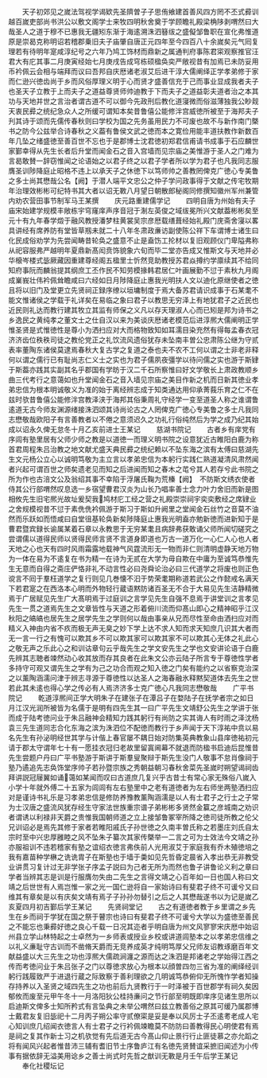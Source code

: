 <!-- { "loadSidebar": true } -->
　　天子初郊见之嵗法驾视学谒欵先圣隮曽子子思侑飨建首善风四方罔不丕式彛训越百嵗吏部尚书洪公以敷文阁学士来牧四明秋舍奠于学顾瞻礼殿梁桷陊剥喟然曰大哉圣人之道于穆不已惠我无疆矧东渐于海逺溯洙泗簮绂之盛儗邹鲁职在宣化弗惟道原是崇曷克称明诏若稽郡乗旧夫子庙肇自唐正元四年至今四百八十余嵗矣元气囘复理若有待明年寔咸淳纪号之六年乃鸠工饰材而鼎新之属通判府事陈君寀观察推官汪君大有庀其事二月庚寅经始七月庚戌告成穹栋硕楹奂奕严敞视昔有加焉已未防妥用币衿佩云会相与端拜而议曰吾邦自庆厯诸老淑艾后进干淳大儒阐绎正学孝弟修于家而仁逊兴徳齿尚于乡而风俗厚理义明于心而贤才盛善信充于己而事业显成我者夫子也圣天子立教于上而夫子之道益尊贤师帅迪教于下而夫子之道益彰夫道者治之本其功与天地并世之言治者谓古道不可以御今先政刑后教化道寖微而俗滋薄独我公眇觌天衷民彛之统纪急众人之所缓可谓知本矣昔鲁僖公能修泮宫威徳所被至于海邦夫子刋其诗于颂而先儒传春秋则曰学校为国之先务虽用民力不可废也故不与新作南门槩书之防今公兹举合诗春秋之义葢有鲁侯文武之徳而本之寛俭用能丰道扶教作新数百年几坠之绪盛徳至善百世不忘也于是郡博士沈君徳初郑君信甫请书成事于石应麟世家鄞幸得从先生长者后升堂而闻金石之音入宫墙而见宗庙之美惟游于圣人之门难为言曷敢賛一辞窃惟闻之论语始之以君子终之以君子学者所以学为君子也凡我同志服膺圣训陟降庭止昭格不违上以承天子之休徳下以笃师帅之善教罔俾克广徳心专美鲁之多士尚其懋哉公名【阙】于潜人端平文忠公之仲子学问政事得于文献之传宅牧期年治理效彬彬可纪特书其大者以诏无斁八月望日朝散郎秘阁同修撰知徽州军州兼管内劝农营田事节制军马王某撰
　　庆元路重建儒学记
　　四明自唐为州始有夫子庙宋始建学规模丰敞栋宇穹窿庠声序音冠于淛左英俊之域绂冕所兴文献葢彬彬矣至元十有九年春学燬于融风教授潘梦柱黄裳吴宗彦厯载缮葺经始礼殿门庑斋舍寖以畧具讲经有席养防有堂皆草剏未就二十八年冬肃政亷访副使陈公祥下车谓博士诸生曰化民成俗劝学为先尝闻畴昔轮奂之盛意不止是盍饬工抡材以复旧观顾仪门卑隘弗称从祀容服弗严越明年夏鼎新髙闳贲饰貌象六旬而毕二堂亦告成又惟斯文与天地并必华榱岑楼式毖厥藏因重建尊经阁五楹里士忻然竞助教授苏君焱撙约学廪续其不给同知府事阮而麟翁提其纲庶工丕作民不知劳模掾韩君居仁叶画展勤不愆于素秋九月阁成嶪峩壮伟衿佩耸瞻咸曰六经如日月陟降庭止惠我光明扶人文以迪化原继使者之徳且将以旧门及堂更立先贤祠正録序缭以垣墉制度于焉大备苏君请识成事于石某耄不能文惟诸侯之学载于礼详矣在易临之象曰君子以教思无穷泽上有地犹君子之近民也近民则礼达而教行建其牧立其监有师保之义凡以存天理淑人心而已矧是邦为诗书之乡逸民之黄纯孝之董文士之仕自汉以来为美谈庆厯诸老模范后进淳熈大儒阐明正学惟圣贤是式惟徳性是尊小为洒扫应对大而格物致知如耳濡目染充然有得每孟春衣冠济济齿位秩秩司徒之教伦党正之礼饮流风遗俗犹存未坠南丰曽公忠肃陈公继为守贰表率董陶东诸侯莫逮焉春秋大复古学之复道之泰也夫不农不工何以谓之士非老非释何以谓之儒行已有耻尚志仁义士之实也为君子儒夙夜彊学以待问儒之实也游于斯肄于斯葢亦践其实副其名乎郡国有学昉于汉二千石所察惟曰好文学敬长上肃政教顺乡曲三代考行之意蔼如也升堂闻金石之音入墙见宗庙之美目作新之机而日新其徳业孝弟忠信为根本明诚敬义为准的始于离经辨志成于知类通达用仰承菁莪乐育之仁不在兹时欤昔鲁僖公能修泮宫教泽浃于海邦其俗秉周礼守经学一变至道圣人称之谁谓鲁逺道无古今师友渊源绪接洙泗颂其诗尚论古之人罔俾克广徳心专美鲁之多士凡我同志懋敬哉欧阳子有言善教者以不倦之意须迟久之功礼行俗纯然后为学之成乃纪其始成以诏永久俾无怠冬十月乙亥前进士王某记
　　慈湖书院记
　　古者乡有庠党有序闾有塾里居有父师少师之教是以道徳一而理义明书院之设意犹近古睢阳白鹿为称首君周程朱吕治教之地文献尤盛天典民彛之统纪赖以不坠东海之滨有太傅曰慈湖先生文元杨公立心以诚明笃敬为主立言以孝弟忠信为本躬行实践仁熟道凝清风肃然闻者兴起可谓百世之师矣遗老见而知之后进闻而知之春木之芚兮其人若存兮此书院之所为作也古涪文公及翁绍其事不幸陷于浮屠氏鞠为荒榛【阙】　不防斯文绣衣使者侍其公行部喟然叹息选一乡宿望曹君汉炎为山长乃唱率善士念力叶力舍旧而新是图相攸先生旧宅熈光故址爰契我鸠材庀工经之营之礼殿崇崇祠宇奕奕敷经之席肄业之舍规模视昔不愆于素侁侁衿佩游于斯习于斯如升阙里之堂闻金石丝竹之音莫不油然而乐跃如而悟咸曰自堂徂基轮奂新矣陟降庭止惠我光明盍亦勉新徳而进新知于是曹君暨宾録长谕属某着石章以永教思于无穷某耄且病辞弗获敢诵父师所闻切磋究之尝谓儒以道得民师以贤得民师言贤不言道身即道也万古一道万化一心仁人心也人者天地之心也天有四时风雨霜露地载神气风霆流形无一物而非仁则清明虚静天地万物为一体在易为不逺复在书为精一在诗为无贰在大学为毋自欺在中庸为至诚笃恭惟先生无意而自得之斋庄俨恪非礼不动言性必曰尧舜论治必曰三代道学之将废也则正色谠言不囘于羣枉道学之复行则见几巻懐不汩于势荣耄期称道若武公之作懿戒名满天下若君寔之在西洛本心明而外物轻行蔵语黙防诸百圣无不合于大易见先生洁静精微焉于广居赋见先生广大髙明焉于过庭训之言学见先生自强不息焉于讲堂训之言孝见先生一贯之道焉先生之文章皆性与天道之形着俯川流而仰髙山即心之精神昭乎江汉秋阳之皜皜也居先生之居学先生之学则何以哉由事亲从兄而尽性至命由洒扫应对而精义入神由内省不疚而极无声无臭之妙下学上达不求人知而求天知庶几识其大者而无一言一行之有愧可以欺其乡不可以欺其家可以欺其家不可以欺其心无体之礼此心之敬无声之乐此心之和训诂章句云乎哉先生之学文安先生之学也文安讲论语于白鹿先辨其志聴者竦然动心收其放而存其良者在此朱文公亦云陆子所言专于尊徳性学者多持守可观又谓先生之学有为己之功合而观之知入徳之门矣有能约之以省察克治深之以薰陶涵濡问津于辨志寻源于尊徳性以达圣人之海春融氷释黙契道体去先生之世若此其未逺也得心学之传必有人焉济济多士克广徳心凡我同志懋敬哉
　　广平书院记
　　乾道淳熈间正学大明朱子在建张子在潭吕子在婺陆子在抚学者宗之如日月江汉光润所被皆为名儒于是明有四先生其一曰广平先生文靖舒公先生之学讲于张而成于陆考徳问业于朱吕融神会精知力践其躬行有尚防之实其诲人有时雨之泽沈杨袁三先生道同志合化东海之滨为洙泗位不配徳而教行于乡声闻于天下淳祐中贲以易名先生有孙泌明经世其学与计偕上春官屡不耦日始对防集英典教象山县庠徳祐初元请于郡太守谓年七十有一愿挂衣冠归老故里留寘阃幕不就退而防楹书启迪后昆惟昔先生尝题户丹曰广平书塾游于斯讲于斯羣叟聚辩于斯先生没门人敬事不怠肖像祠于塾乃遹追先志奂饰堂序帅子若孙暨宗族之秀朝益朝习春秋舍菜先圣嵗时朔望谒祠齿拜讲説冠屦翼如诵蔼如某闻而叹曰古道庶几复兴乎古昔士有常心家无殊俗八嵗入小学十年就外傅二十五家为闾闾有左右塾里中之老有道徳者为左右师坐两塾洒扫应对是谨诗书礼乐是习孝弟忠信是修防养豫教薰陶涵濡是以人有士君子之行士之子常为士汉唐之盛流风犹存经生守家法世族重宗谱子弟彬彬多贤然金籯之彦城南之劝识者谓诱以利禄非天爵之贵惟我国朝师道之立上接邹鲁冢宰所降之徳司徒所教之伦父兄训诏必是焉先其修于家者若睢阳戚氏子孙世徳之久南丰曽氏称之若墨庄刘氏自太宗时至中兴忠厚雝睦之风不坠朱子纂次其家传槩举一二言之可为士效法今文靖之孙亦服祖训不违若稽家有塾之谊绍衣徳言弗佚前人光用淑艾于家庭我有乔木殖徳培之我有嘉苗种学楙之诜诜胄子在斯塾也于墙于羮如见先哲昏定晨省入孝出恭无非教受业讲贯习复计过无非学张子序孟子説曰为己者无所为而然也鲁子讲鲁论义利之章曰学者当辨其志是训是行服膺勿失由二先生之言得文靖之心百年如一日也国人称曰文靖之后世世有人焉岂惟一家之光一国仁逊将自一家始诗曰有斐君子终不可谖兮又曰维其有章矣是以有庆矣文靖有焉子子孙孙勿替引之后之人其懋哉遂书以为记是嵗乙亥夏四月初吉鄞后学王某记
　　先贤祠堂记
　　古之有道徳者教于乡里谓之乡先生在乡而祠于学犹在国之祭于瞽宗也诗曰有斐君子终不可谖兮大学以为盛徳至善民之不能忘也秉彛好徳之良心千载一日况其迩者乎明自唐为州文风寥寥宋庆厯中始诏州县立学山林特起之士卓然为一乡师表或授业乡校或讲道闾塾本之以孝弟忠信维之以礼义亷耻守古训而不凿脩天爵而无竞养成英才纯明笃厚父兄师友诏教琢磨百年文献益盛以大三先生之功也淳熈大儒疏涧瀍之源而达之洙泗是邦诸老之学始得江西之传而考徳问业于朱吕张子之门以尊徳求放心为根本以顔曽四勿三省为准的阐绎经训躬行践履致严于进退行蔵之际致察于善利理欲之几明诚笃恭俯仰无所愧怍学者知操存持养以入圣贤之域四先生之功也前后九贤教行于一时泽被于百世郡学有祠久矣因郁攸而废至元甲午冬十一月洛阳狄公桂持亷问之节行部至明既即庠序见诸生思所以启迪斯文俾多士知所矜式有言坠典之未举公喟然曰兹立教善俗之原其可缓乃属郡博士戴君友复旧毖祀十二月丙子朔公率守贰僚寀是妥是奉以风厉士子丕逺耉老成人宅心知训庶几绍闻衣徳言人有士君子之行衿佩竦瞻莫不防防曰善教得民心明使君有焉是祠之复其作新士习之机欤觉有先后道无古今髙山仰止景行行止匪徒慕之亦允蹈之将有闻风兴起者惟昔沛三辅有耆旧节士序鲁庐江有名徳先贤賛谊采摭旧闻述为小传事有据依辞无溢美用谂乡之善士尚式时先哲之猷训无斁是月壬午后学王某记
　　奉化社稷坛记
